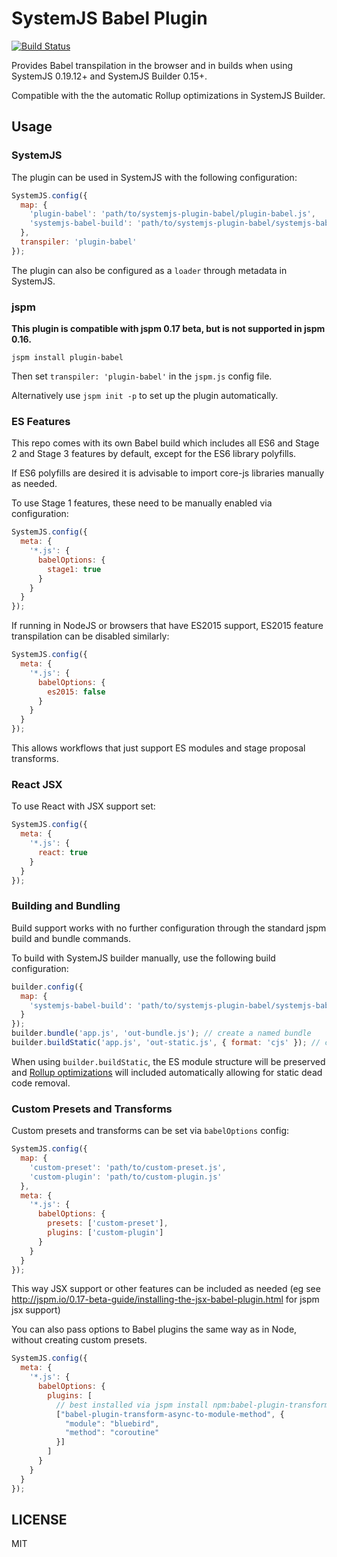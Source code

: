 SystemJS Babel Plugin
===

[![Build Status][travis-image]][travis-url]

Provides Babel transpilation in the browser and in builds when using SystemJS 0.19.12+ and SystemJS Builder 0.15+.

Compatible with the the automatic Rollup optimizations in SystemJS Builder.

## Usage

### SystemJS

The plugin can be used in SystemJS with the following configuration:

```javascript
SystemJS.config({
  map: {
    'plugin-babel': 'path/to/systemjs-plugin-babel/plugin-babel.js',
    'systemjs-babel-build': 'path/to/systemjs-plugin-babel/systemjs-babel-browser.js'
  },
  transpiler: 'plugin-babel'
});
```

The plugin can also be configured as a `loader` through metadata in SystemJS.

### jspm

**This plugin is compatible with jspm 0.17 beta, but is not supported in jspm 0.16.**

```
jspm install plugin-babel
```

Then set `transpiler: 'plugin-babel'` in the `jspm.js` config file.

Alternatively use `jspm init -p` to set up the plugin automatically.

### ES Features

This repo comes with its own Babel build which includes all ES6 and Stage 2 and Stage 3 features by default, except for the ES6 library polyfills.

If ES6 polyfills are desired it is advisable to import core-js libraries manually as needed.

To use Stage 1 features, these need to be manually enabled via configuration:

```javascript
SystemJS.config({
  meta: {
    '*.js': {
      babelOptions: {
        stage1: true
      }
    }
  }
});
```

If running in NodeJS or browsers that have ES2015 support, ES2015 feature transpilation can be disabled similarly:

```javascript
SystemJS.config({
  meta: {
    '*.js': {
      babelOptions: {
        es2015: false
      }
    }
  }
});
```

This allows workflows that just support ES modules and stage proposal transforms.

### React JSX

To use React with JSX support set:

```javascript
SystemJS.config({
  meta: {
    '*.js': {
      react: true
    }
  }
});
```

### Building and Bundling

Build support works with no further configuration through the standard jspm build and bundle commands.

To build with SystemJS builder manually, use the following build configuration:

```javascript
builder.config({
  map: {
    'systemjs-babel-build': 'path/to/systemjs-plugin-babel/systemjs-babel-node.js'
  }
});
builder.bundle('app.js', 'out-bundle.js'); // create a named bundle
builder.buildStatic('app.js', 'out-static.js', { format: 'cjs' }); // create a static optimized build
```

When using `builder.buildStatic`, the ES module structure will be preserved and [Rollup optimizations](https://github.com/rollup/rollup) will included automatically
allowing for static dead code removal.

### Custom Presets and Transforms

Custom presets and transforms can be set via `babelOptions` config:

```javascript
SystemJS.config({
  map: {
    'custom-preset': 'path/to/custom-preset.js',
    'custom-plugin': 'path/to/custom-plugin.js'
  },
  meta: {
    '*.js': {
      babelOptions: {
        presets: ['custom-preset'],
        plugins: ['custom-plugin']
      }
    }
  }
});
```

This way JSX support or other features can be included as needed (eg see http://jspm.io/0.17-beta-guide/installing-the-jsx-babel-plugin.html for jspm jsx support)

You can also pass options to Babel plugins the same way as in Node, without creating custom presets.

```javascript
SystemJS.config({
  meta: {
    '*.js': {
      babelOptions: {
        plugins: [
          // best installed via jspm install npm:babel-plugin-transform-async-to-module-method
          ["babel-plugin-transform-async-to-module-method", {
            "module": "bluebird",
            "method": "coroutine"
          }]
        ]
      }
    }
  }
});
```

LICENSE
---

MIT

[travis-url]: http://travis-ci.org/systemjs/plugin-babel
[travis-image]: http://travis-ci.org/systemjs/plugin-babel.svg?branch=master
